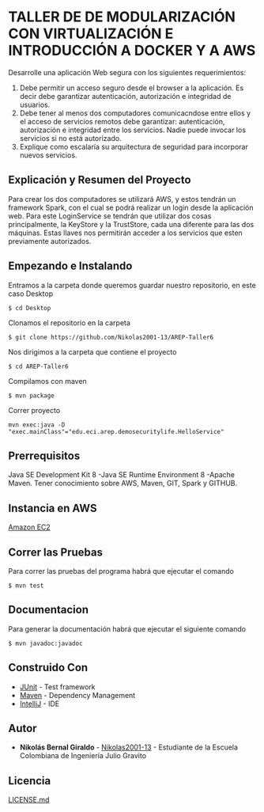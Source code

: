 # TALLER DE DE MODULARIZACIÓN CON VIRTUALIZACIÓN E INTRODUCCIÓN A DOCKER Y A AWS

Desarrolle una aplicación Web segura con los siguientes requerimientos:

1. Debe permitir un acceso seguro desde el browser a la aplicación. Es decir debe garantizar autenticación, autorización e integridad de usuarios.
2. Debe tener al menos dos computadores comunicacndose entre ellos y el acceso de servicios remotos debe garantizar: autenticación, autorización e integridad entre los servicios. Nadie puede invocar los servicios si no está autorizado.
3. Explique como escalaría su arquitectura de seguridad para incorporar nuevos servicios.

## Explicación y Resumen del Proyecto

Para crear los dos computadores se utilizará AWS, y estos tendrán un framework Spark, con el cual se podrá realizar un login desde la aplicación web.
Para este LoginService se tendrán que utilizar dos cosas principalmente, la KeyStore y la TrustStore, cada una diferente para las dos máquinas. Estas llaves nos permitirán acceder a los servicios que esten previamente autorizados.

## Empezando e Instalando

Entramos a la carpeta donde queremos guardar nuestro repositorio, en este caso Desktop

`$ cd Desktop`

Clonamos el repositorio en la carpeta

`$ git clone https://github.com/Nikolas2001-13/AREP-Taller6`

Nos dirigimos a la carpeta que contiene el proyecto

`$ cd AREP-Taller6`

Compilamos con maven

`$ mvn package`

Correr proyecto

`mvn exec:java -D "exec.mainClass"="edu.eci.arep.demosecuritylife.HelloService"`

## Prerrequisitos
Java SE Development Kit 8 -Java SE Runtime Environment 8 -Apache Maven.
Tener conocimiento sobre AWS, Maven, GIT, Spark y GITHUB. 

## Instancia en AWS

[Amazon EC2](http://ec2-3-88-203-172.compute-1.amazonaws.com:7600/)


## Correr las Pruebas

Para correr las pruebas del programa habrá que ejecutar el comando

`$ mvn test`

## Documentacion

Para generar la documentación habrá que ejecutar el siguiente comando

`$ mvn javadoc:javadoc`

## Construido Con

* [JUnit](https://mvnrepository.com/artifact/junit/junit) - Test framework
* [Maven](https://maven.apache.org/) - Dependency Management
* [IntelliJ](https://www.jetbrains.com/es-es/idea/) - IDE

## Autor

* **Nikolás Bernal Giraldo** - [Nikolas2001-13](https://github.com/Nikolas2001-13) - Estudiante de la Escuela Colombiana de Ingeniería Julio Gravito

## Licencia

[LICENSE.md](http://www.gnu.org/licenses/gpl.html) 
